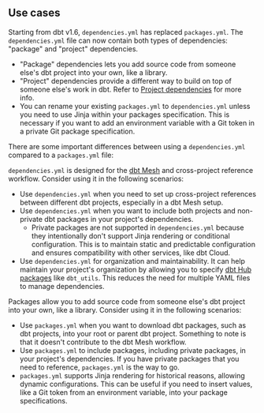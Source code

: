 
## Use cases

Starting from dbt v1.6, `dependencies.yml` has replaced `packages.yml`. The `dependencies.yml` file can now contain both types of dependencies: "package" and "project" dependencies.
- "Package" dependencies lets you add source code from someone else's dbt project into your own, like a library. 
- "Project" dependencies provide a different way to build on top of someone else's work in dbt. Refer to [Project dependencies](/docs/collaborate/govern/project-dependencies) for more info.
- You can rename your existing `packages.yml` to `dependencies.yml` unless you need to use Jinja within your packages specification. This is necessary if you want to add an environment variable with a Git token in a private Git package specification.

There are some important differences between using a `dependencies.yml` compared to a `packages.yml` file:

<Tabs>
<TabItem value="dependencies" label="When to use dependencies.yml">

`dependencies.yml` is designed for the [dbt Mesh](/best-practices/how-we-mesh/mesh-1-intro) and cross-project reference workflow. Consider using it in the following scenarios:

- Use `dependencies.yml` when you need to set up cross-project references between different dbt projects, especially in a dbt Mesh setup.
- Use `dependencies.yml` when you want to include both projects and non-private dbt packages in your project's dependencies. 
  - Private packages are not supported in `dependencies.yml` because they intentionally don't support Jinja rendering or conditional configuration. This is to maintain static and predictable configuration and ensures compatibility with other services, like dbt Cloud.
- Use `dependencies.yml` for organization and maintainability. It can help maintain your project's organization by allowing you to specify [dbt Hub packages](https://hub.getdbt.com/) like `dbt_utils`. This reduces the need for multiple YAML files to manage dependencies.

</TabItem>

<TabItem value="packages" label="When to use packages.yml">

Packages allow you to add source code from someone else's dbt project into your own, like a library. Consider using it in the following scenarios:

- Use `packages.yml` when you want to download dbt packages, such as dbt projects, into your root or parent dbt project. Something to note is that it doesn't contribute to the dbt Mesh workflow.
- Use `packages.yml` to include packages, including private packages, in your project's dependencies. If you have private packages that you need to reference, `packages.yml` is the way to go.
- `packages.yml` supports Jinja rendering for historical reasons, allowing dynamic configurations. This can be useful if you need to insert values, like a Git token from an environment variable, into your package specifications.
 
</TabItem>
</Tabs>
